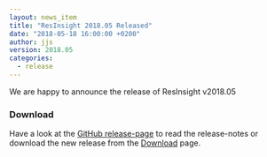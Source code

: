 ```yaml
---
layout: news_item
title: "ResInsight 2018.05 Released"
date: "2018-05-18 16:00:00 +0200"
author: jjs
version: 2018.05
categories: 
  - release
---
```

We are happy to announce the release of ResInsight v2018.05

### Download
Have a look at the [GitHub release-page](https://github.com/OPM/ResInsight/releases) to read the release-notes 
or download the new release from the [Download]({{site.baseurl}}/project/download) page.
